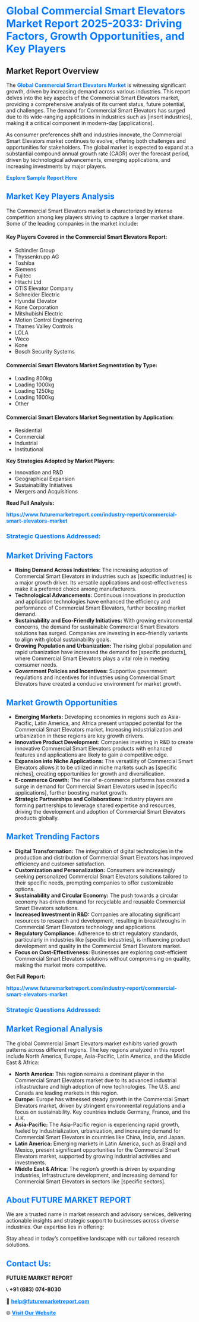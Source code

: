 <h1 style="color: #007BFF;">Global Commercial Smart Elevators Market Report 2025-2033: Driving Factors, Growth Opportunities, and Key Players</h1>

<section id="overview">
<h2>Market Report Overview</h2>
<p>The <a href="https://www.futuremarketreport.com/industry-report/commercial-smart-elevators-market" style="color: #007BFF; text-decoration: none;"><strong>Global Commercial Smart Elevators Market</strong></a> is witnessing significant growth, driven by increasing demand across various industries. This report delves into the key aspects of the Commercial Smart Elevators market, providing a comprehensive analysis of its current status, future potential, and challenges. The demand for Commercial Smart Elevators has surged due to its wide-ranging applications in industries such as [insert industries], making it a critical component in modern-day [applications].</p>
<p>As consumer preferences shift and industries innovate, the Commercial Smart Elevators market continues to evolve, offering both challenges and opportunities for stakeholders. The global market is expected to expand at a substantial compound annual growth rate (CAGR) over the forecast period, driven by technological advancements, emerging applications, and increasing investments by major players.</p>
</section>

<section id="overview">
<p><a href="https://www.futuremarketreport.com/request-sample/reportId=91447" style="color: #007BFF; text-decoration: none;"><strong>Explore Sample Report Here</strong></a></p>
</section>

<section id="key-players">
<h2 style="color: #007BFF;">Market Key Players Analysis</h2>
<p>The Commercial Smart Elevators market is characterized by intense competition among key players striving to capture a larger market share. Some of the leading companies in the market include:</p>
<h4>Key Players Covered in the Commercial Smart Elevators Report:</h4>
<ul><li>Schindler Group</li><li>Thyssenkrupp AG</li><li>Toshiba</li><li>Siemens</li><li>Fujitec</li><li>Hitachi Ltd</li><li>OTIS Elevator Company</li><li>Schneider Electric</li><li>Hyundai Elevator</li><li>Kone Corporation</li><li>Mitshubishi Electric</li><li>Motion Control Engineering</li><li>Thames Valley Controls</li><li>LOLA</li><li>Weco</li><li>Kone</li><li>Bosch Security Systems</li></ul>
<h4>Commercial Smart Elevators Market Segmentation by Type:</h4>
<ul><li>Loading 800kg</li><li>Loading 1000kg</li><li>Loading 1250kg</li><li>Loading 1600kg</li><li>Other</li></ul>

<h4>Commercial Smart Elevators Market Segmentation by Application:</h4>
<ul><li>Residential</li><li>Commercial</li><li>Industrial</li><li>Institutional</li></ul>
<p><strong>Key Strategies Adopted by Market Players:</strong></p>
<ul>
<li>Innovation and R&D</li>
<li>Geographical Expansion</li>
<li>Sustainability Initiatives</li>
<li>Mergers and Acquisitions</li>
</ul>
</section>

<section>
<p><strong>Read Full Analysis: </strong></p><a href="https://www.futuremarketreport.com/industry-report/commercial-smart-elevators-market" style="color: #007BFF; text-decoration: none;"><strong>https://www.futuremarketreport.com/industry-report/commercial-smart-elevators-market</strong></a>
<h3 style="color: #007BFF;">Strategic Questions Addressed:</h3>
</section>

<section id="driving-factors">
<h2 style="color: #007BFF;">Market Driving Factors</h2>
<ul>
<li><strong>Rising Demand Across Industries:</strong> The increasing adoption of Commercial Smart Elevators in industries such as [specific industries] is a major growth driver. Its versatile applications and cost-effectiveness make it a preferred choice among manufacturers.</li>
<li><strong>Technological Advancements:</strong> Continuous innovations in production and application technologies have enhanced the efficiency and performance of Commercial Smart Elevators, further boosting market demand.</li>
<li><strong>Sustainability and Eco-Friendly Initiatives:</strong> With growing environmental concerns, the demand for sustainable Commercial Smart Elevators solutions has surged. Companies are investing in eco-friendly variants to align with global sustainability goals.</li>
<li><strong>Growing Population and Urbanization:</strong> The rising global population and rapid urbanization have increased the demand for [specific products], where Commercial Smart Elevators plays a vital role in meeting consumer needs.</li>
<li><strong>Government Policies and Incentives:</strong> Supportive government regulations and incentives for industries using Commercial Smart Elevators have created a conducive environment for market growth.</li>
</ul>
</section>

<section id="growth-opportunities">
<h2 style="color: #007BFF;">Market Growth Opportunities</h2>
<ul>
<li><strong>Emerging Markets:</strong> Developing economies in regions such as Asia-Pacific, Latin America, and Africa present untapped potential for the Commercial Smart Elevators market. Increasing industrialization and urbanization in these regions are key growth drivers.</li>
<li><strong>Innovative Product Development:</strong> Companies investing in R&D to create innovative Commercial Smart Elevators products with enhanced features and applications are likely to gain a competitive edge.</li>
<li><strong>Expansion into Niche Applications:</strong> The versatility of Commercial Smart Elevators allows it to be utilized in niche markets such as [specific niches], creating opportunities for growth and diversification.</li>
<li><strong>E-commerce Growth:</strong> The rise of e-commerce platforms has created a surge in demand for Commercial Smart Elevators used in [specific applications], further boosting market growth.</li>
<li><strong>Strategic Partnerships and Collaborations:</strong> Industry players are forming partnerships to leverage shared expertise and resources, driving the development and adoption of Commercial Smart Elevators products globally.</li>
</ul>
</section>

<section id="trending-factors">
<h2 style="color: #007BFF;">Market Trending Factors</h2>
<ul>
<li><strong>Digital Transformation:</strong> The integration of digital technologies in the production and distribution of Commercial Smart Elevators has improved efficiency and customer satisfaction.</li>
<li><strong>Customization and Personalization:</strong> Consumers are increasingly seeking personalized Commercial Smart Elevators solutions tailored to their specific needs, prompting companies to offer customizable options.</li>
<li><strong>Sustainability and Circular Economy:</strong> The push towards a circular economy has driven demand for recyclable and reusable Commercial Smart Elevators solutions.</li>
<li><strong>Increased Investment in R&D:</strong> Companies are allocating significant resources to research and development, resulting in breakthroughs in Commercial Smart Elevators technology and applications.</li>
<li><strong>Regulatory Compliance:</strong> Adherence to strict regulatory standards, particularly in industries like [specific industries], is influencing product development and quality in the Commercial Smart Elevators market.</li>
<li><strong>Focus on Cost-Effectiveness:</strong> Businesses are exploring cost-efficient Commercial Smart Elevators solutions without compromising on quality, making the market more competitive.</li>
</ul>
</section>

<section>
<p><strong>Get Full Report: </strong></p><a href="https://www.futuremarketreport.com/industry-report/commercial-smart-elevators-market" style="color: #007BFF; text-decoration: none;"><strong>https://www.futuremarketreport.com/industry-report/commercial-smart-elevators-market</strong></a>
<h3 style="color: #007BFF;">Strategic Questions Addressed:</h3>
</section>


<section id="regional-analysis">
<h2 style="color: #007BFF;">Market Regional Analysis</h2>
<p>The global Commercial Smart Elevators market exhibits varied growth patterns across different regions. The key regions analyzed in this report include North America, Europe, Asia-Pacific, Latin America, and the Middle East & Africa:</p>
<ul>
<li><strong>North America:</strong> This region remains a dominant player in the Commercial Smart Elevators market due to its advanced industrial infrastructure and high adoption of new technologies. The U.S. and Canada are leading markets in this region.</li>
<li><strong>Europe:</strong> Europe has witnessed steady growth in the Commercial Smart Elevators market, driven by stringent environmental regulations and a focus on sustainability. Key countries include Germany, France, and the U.K.</li>
<li><strong>Asia-Pacific:</strong> The Asia-Pacific region is experiencing rapid growth, fueled by industrialization, urbanization, and increasing demand for Commercial Smart Elevators in countries like China, India, and Japan.</li>
<li><strong>Latin America:</strong> Emerging markets in Latin America, such as Brazil and Mexico, present significant opportunities for the Commercial Smart Elevators market, supported by growing industrial activities and investments.</li>
<li><strong>Middle East & Africa:</strong> The region’s growth is driven by expanding industries, infrastructure development, and increasing demand for Commercial Smart Elevators in sectors like [specific sectors].</li>
</ul>
</section>

<footer>
<h2 style="color: #007BFF;">About FUTURE MARKET REPORT</h2>
<p>We are a trusted name in market research and advisory services, delivering actionable insights and strategic support to businesses across diverse industries. Our expertise lies in offering:</p>

<p>Stay ahead in today’s competitive landscape with our tailored research solutions.</p>

<h2 style="color: #007BFF;">Contact Us:</h2>
<p><strong>FUTURE MARKET REPORT</strong></p>
<p>📞 <strong>+91 (883) 074-8030</strong></p>
<p>📧 <strong><a href="mailto:help@futuremarketreport.com" style="color: #007BFF;">help@futuremarketreport.com</a></strong></p>
<p>🌐 <strong><a href="https://www.futuremarketreport.com/" style="color: #007BFF;">Visit Our Website</a></strong></p>
</footer>